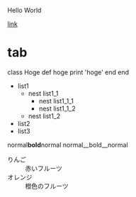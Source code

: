 Hello World

[link](http://tuins.ac.jp/)

# tab
class Hoge
   def hoge
       print 'hoge'
   end
end



- list1
  - nest list1_1
    - nest list1_1_1
    - nest list1_1_2
  - nest list1_2
- list2
- list3

normal**bold**normal
normal__bold__normal

  

<d1>
  <dt>りんご</dt>
  <dd>赤いフルーツ</dd>
  <dt>オレンジ</dt>
  <dd>橙色のフルーツ</dd>
 </d1>
